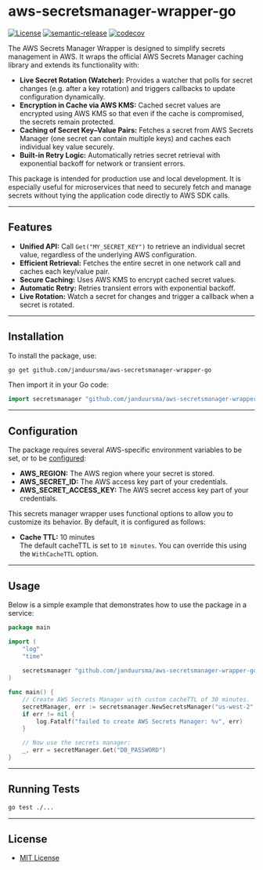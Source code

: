 # aws-secretsmanager-wrapper-go

[![License](https://img.shields.io/badge/license-MIT-blue.svg)](https://opensource.org/licenses/MIT)
[![semantic-release](https://img.shields.io/badge/semantic--release-ready-brightgreen)](https://github.com/go-semantic-release/go-semantic-release)
[![codecov](https://codecov.io/gh/janduursma/aws-secretsmanager-wrapper-go/graph/badge.svg?token=LBQGOP14WJ)](https://codecov.io/gh/janduursma/aws-secretsmanager-wrapper-go)

The AWS Secrets Manager Wrapper is designed to simplify secrets management in AWS. It wraps the official AWS Secrets Manager caching library and extends its functionality with:

- **Live Secret Rotation (Watcher):** Provides a watcher that polls for secret changes (e.g. after a key rotation) and triggers callbacks to update configuration dynamically.
- **Encryption in Cache via AWS KMS:** Cached secret values are encrypted using AWS KMS so that even if the cache is compromised, the secrets remain protected.
- **Caching of Secret Key–Value Pairs:** Fetches a secret from AWS Secrets Manager (one secret can contain multiple keys) and caches each individual key value securely.
- **Built-in Retry Logic:** Automatically retries secret retrieval with exponential backoff for network or transient errors.


This package is intended for production use and local development. It is especially useful for microservices that need to securely fetch and manage secrets without tying the application code directly to AWS SDK calls.

---

## Features

- **Unified API:** Call `Get("MY_SECRET_KEY")` to retrieve an individual secret value, regardless of the underlying AWS configuration.
- **Efficient Retrieval:** Fetches the entire secret in one network call and caches each key/value pair.
- **Secure Caching:** Uses AWS KMS to encrypt cached secret values.
- **Automatic Retry:** Retries transient errors with exponential backoff.
- **Live Rotation:** Watch a secret for changes and trigger a callback when a secret is rotated.

---

## Installation

To install the package, use:

```bash
go get github.com/janduursma/aws-secretsmanager-wrapper-go
```

Then import it in your Go code:

```go
import secretsmanager "github.com/janduursma/aws-secretsmanager-wrapper-go"
```

---

## Configuration

The package requires several AWS-specific environment variables to be set, or to be [configured](https://docs.aws.amazon.com/cli/latest/reference/configure/):

- **AWS_REGION:** The AWS region where your secret is stored.
- **AWS_SECRET_ID:** The AWS access key part of your credentials.
- **AWS_SECRET_ACCESS_KEY:** The AWS secret access key part of your credentials.

This secrets manager wrapper uses functional options to allow you to customize its behavior. By default, it is configured as follows:
- **Cache TTL:** 10 minutes  
  The default cacheTTL is set to `10 minutes`. You can override this using the `WithCacheTTL` option.


---

## Usage

Below is a simple example that demonstrates how to use the package in a service:

```go
package main

import (
	"log"
	"time"
	
	secretsmanager "github.com/janduursma/aws-secretsmanager-wrapper-go"
)

func main() {
	// Create AWS Secrets Manager with custom cacheTTL of 30 minutes.
	secretManager, err := secretsmanager.NewSecretsManager("us-west-2", "my-secret-id", "my-kms-key-id", secretsmanager.WithCacheTTL(30*time.Minute))
	if err != nil {
		log.Fatalf("failed to create AWS Secrets Manager: %v", err)
	}

	// Now use the secrets manager:
	_, err = secretManager.Get("DB_PASSWORD")
}
```

---

## Running Tests
```sh
go test ./...
```

---

## License
- [MIT License](LICENSE)
